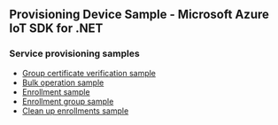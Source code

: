 ## Provisioning Device Sample - Microsoft Azure IoT SDK for .NET

### Service provisioning samples

* [Group certificate verification sample][group-cert-sample]
* [Bulk operation sample][bulk-op-sample]
* [Enrollment sample][enrollment-sample]
* [Enrollment group sample][enrollment-group-sample]
* [Clean up enrollments sample][clean-up-enrollments-sample]

[group-cert-sample]: https://github.com/Azure/azure-iot-sdk-csharp/tree/main/provisioning/service/samples/How%20To/GroupCertificateVerificationSample
[bulk-op-sample]: https://github.com/Azure/azure-iot-sdk-csharp/tree/main/provisioning/service/samples/How%20To/BulkOperationSample
[enrollment-sample]: https://github.com/Azure/azure-iot-sdk-csharp/tree/main/provisioning/service/samples/Getting%20Started/EnrollmentSample
[enrollment-group-sample]: https://github.com/Azure/azure-iot-sdk-csharp/tree/main/provisioning/service/samples/Getting%20Started/EnrollmentGroupSample
[clean-up-enrollments-sample]: https://github.com/Azure/azure-iot-sdk-csharp/tree/main/provisioning/service/samples/Getting%20Started/CleanupEnrollmentsSample